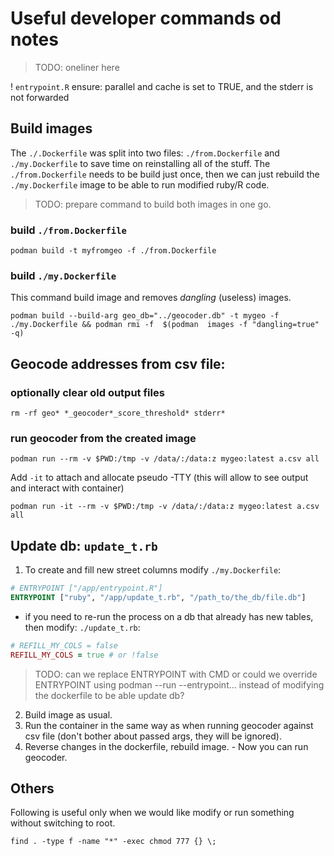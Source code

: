 # Useful developer commands od notes

> TODO: oneliner here

! `entrypoint.R` ensure: parallel and cache is set to TRUE, and the stderr is not forwarded

## Build images

The `./.Dockerfile` was split into two files: `./from.Dockerfile` and `./my.Dockerfile` to save time on reinstalling all of the stuff. The `./from.Dockerfile` needs to be build just once, then we can just rebuild the `./my.Dockerfile` image to be able to run modified ruby/R code.

> TODO: prepare command to build both images in one go.

### build `./from.Dockerfile`

`podman build -t myfromgeo -f ./from.Dockerfile`

<!-- `podman build -t mygeo -f ./my.Dockerfile`
`podman rmi -f  $(podman  images -f "dangling=true" -q)` -->

### build `./my.Dockerfile`

This command build image and removes *dangling* (useless) images.

`podman build --build-arg geo_db="../geocoder.db" -t mygeo -f ./my.Dockerfile && podman rmi -f  $(podman  images -f "dangling=true" -q)`

## Geocode addresses from csv file: 

### optionally clear old output files
 
`rm -rf geo* *_geocoder*_score_threshold* stderr*`

### run geocoder from the created image

`podman run --rm -v $PWD:/tmp -v /data/:/data:z mygeo:latest a.csv all`

<!-- Add -a after run to attach to the container. Optionally specify stdout/stderr/stdin. -->

Add `-it` to attach and allocate pseudo -TTY (this will allow to see output and interact with container)

`podman run -it --rm -v $PWD:/tmp -v /data/:/data:z mygeo:latest a.csv all`

## Update db: `update_t.rb`

1. To create and fill new street columns modify `./my.Dockerfile`:

```dockerfile
# ENTRYPOINT ["/app/entrypoint.R"]
ENTRYPOINT ["ruby", "/app/update_t.rb", "/path_to/the_db/file.db"]
```

 - if you need to re-run the process on a db that already has new tables, then modify: `./update_t.rb`:

```ruby
# REFILL_MY_COLS = false
REFILL_MY_COLS = true # or !false
```

> TODO: can we replace ENTRYPOINT with CMD or could we override ENTRYPOINT using podman --run --entrypoint... instead of modifying the dockerfile to be able update db?

2. Build image as usual.
3. Run the container in the same way as when running geocoder against csv file (don't bother about passed args, they will be ignored).
4. Reverse changes in the dockerfile, rebuild image. - Now you can run geocoder.

## Others

Following is useful only when we would like modify or run something without switching to root.

`find . -type f -name "*" -exec chmod 777 {} \;`